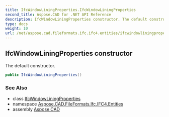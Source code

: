 ```yaml
---
title: IfcWindowLiningProperties.IfcWindowLiningProperties
second_title: Aspose.CAD for .NET API Reference
description: IfcWindowLiningProperties constructor. The default constructor
type: docs
weight: 10
url: /net/aspose.cad.fileformats.ifc.ifc4.entities/ifcwindowliningproperties/ifcwindowliningproperties/
---
```

## IfcWindowLiningProperties constructor

The default constructor.

```csharp
public IfcWindowLiningProperties()
```

### See Also

* class [IfcWindowLiningProperties](../)
* namespace [Aspose.CAD.FileFormats.Ifc.IFC4.Entities](../../ifcwindowliningproperties/)
* assembly [Aspose.CAD](../../../)


